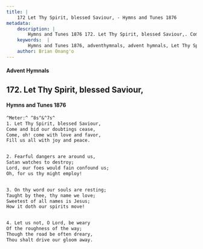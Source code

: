 ```yaml
---
title: |
    172 Let Thy Spirit, blessed Saviour, - Hymns and Tunes 1876
metadata:
    description: |
        Hymns and Tunes 1876 172. Let Thy Spirit, blessed Saviour,. Come and bid our doubtings cease, Come, oh! come with love and favor, Fill us all with joy and peace. 
    keywords:  |
        Hymns and Tunes 1876, adventhymnals, advent hymnals, Let Thy Spirit, blessed Saviour,, Come and bid our doubtings cease,, 
    author: Brian Onang'o
---
```


#### Advent Hymnals
## 172. Let Thy Spirit, blessed Saviour,
####  Hymns and Tunes 1876

```txt
^Meter:^ ^8s^&^7s^
1. Let Thy Spirit, blessed Saviour,
Come and bid our doubtings cease,
Come, oh! come with love and favor,
Fill us all with joy and peace.


2. Fearful dangers are around us,
Satan watches to destroy;
Lord, our foes would fain confound us;
Oh, for us thy might employ!


3. On thy word our souls are resting;
Taught by thee, thy name we love;
Sweetest of all names is Jesus;
How it doth our spirits move!


4. Let us not, O Lord, be weary
Of the roughness of the way;
Though the road be often dreary,
Thou shalt drive our gloom away.
```